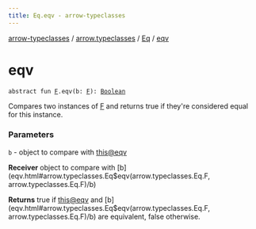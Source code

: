 ```yaml
---
title: Eq.eqv - arrow-typeclasses
---
```


[arrow-typeclasses](../../index.html) / [arrow.typeclasses](../index.html) / [Eq](index.html) / [eqv](./eqv.html)

# eqv

`abstract fun `[`F`](index.html#F)`.eqv(b: `[`F`](index.html#F)`): `[`Boolean`](https://kotlinlang.org/api/latest/jvm/stdlib/kotlin/-boolean/index.html)

Compares two instances of [F](index.html#F) and returns true if they're considered equal for this instance.

### Parameters

`b` - object to compare with [this@eqv](#)

**Receiver**
object to compare with [b](eqv.html#arrow.typeclasses.Eq$eqv(arrow.typeclasses.Eq.F, arrow.typeclasses.Eq.F)/b)

**Returns**
true if [this@eqv](#) and [b](eqv.html#arrow.typeclasses.Eq$eqv(arrow.typeclasses.Eq.F, arrow.typeclasses.Eq.F)/b) are equivalent, false otherwise.

